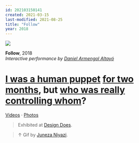 ```yaml
---
id: 202103150141
created: 2021-03-15
last-modified: 2021-08-25
title: "Follow"
year: 2018
---
```

![](../assets/202103150141.gif)

**Follow**, 2018  
*Interactive performance by [Daniel Armengol Altayó]([[202103150041]])*

# [I was a human puppet]([[202103150212]]) [for two months]([[202103150213]]), but [who was really controlling whom]([[202104111329]])?

[Videos]([[202104111617]]) · [Photos](https://www.flickr.com/photos/danielarmengolaltayo/sets/72157697241622560)  

>Exhibited at [Design Does]([[202104111437]]).  

>↑ Gif by [Juneza Niyazi](https://junezaniyazi.medium.com/what-it-means-to-be-human-around-technology-2827aaaf9ce).